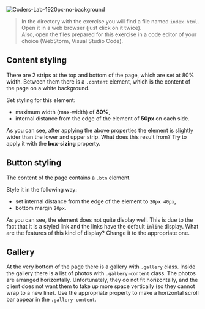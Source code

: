 ![Coders-Lab-1920px-no-background](https://user-images.githubusercontent.com/30623667/104709394-2cabee80-571f-11eb-9518-ea6a794e558e.png)


> In the directory with the exercise you will find a file named `index.html`. Open it in a web browser (just click on it twice).  
> Also, open the files prepared for this exercise in a code editor of your choice (WebStorm, Visual Studio Code).

## Content styling

There are 2 strips at the top and bottom of the page, which are set at 80% width. Between them there is a `.content` element, which is the content of the page on a white background.

Set styling for this element:
* maximum width (max-width) of **80%**,
* internal distance from the edge of the element of **50px** on each side.

As you can see, after applying the above properties the element is slightly wider than the lower and upper strip. What does this result from? Try to apply it with the **box-sizing** property.


## Button styling

The content of the page contains a `.btn` element.

Style it in the following way:
* set internal distance from the edge of the element to `20px 40px`,
* bottom margin `20px`.

As you can see, the element does not quite display well. This is due to the fact that it is a styled link and the links have the default `inline` display. What are the features of this kind of display? Change it to the appropriate one.


## Gallery

At the very bottom of the page there is a gallery with `.gallery` class. Inside the gallery there is a list of photos with `.gallery-content` class. The photos are arranged horizontally. Unfortunately, they do not fit horizontally, and the client does not want them to take up more space vertically (so they cannot wrap to a new line). Use the appropriate property to make a horizontal scroll bar appear in the `.gallery-content`.
